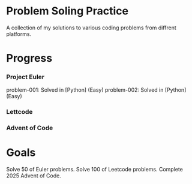 # Problem Soling Practice

A collection of my solutions to various coding problems from diffrent platforms.

# Progress

### Project Euler

problem-001: Solved in [Python] (Easy)
problem-002: Solved in [Python] (Easy)


### Lettcode


### Advent of Code


# Goals

Solve 50 of Euler problems.
Solve 100 of Leetcode problems.
Complete 2025 Advent of Code.
